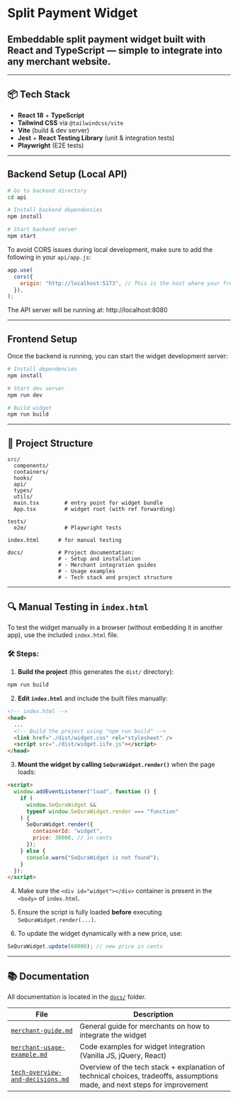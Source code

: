 # Split Payment Widget

## Embeddable split payment widget built with React and TypeScript — simple to integrate into any merchant website.

---

## 📦 Tech Stack

- **React 18** + **TypeScript**
- **Tailwind CSS** via `@tailwindcss/vite`
- **Vite** (build & dev server)
- **Jest** + **React Testing Library** (unit & integration tests)
- **Playwright** (E2E tests)

---

## Backend Setup (Local API)

```bash
# Go to backend directory
cd api

# Install backend dependencies
npm install

# Start backend server
npm start
```

To avoid CORS issues during local development, make sure to add the following in your `api/app.js`:

```js
app.use(
  cors({
    origin: "http://localhost:5173", // This is the host where your frontend app runs (Vite default)
  }),
);
```

The API server will be running at: http://localhost:8080

---

## Frontend Setup

Once the backend is running, you can start the widget development server:

```bash
# Install dependencies
npm install

# Start dev server
npm run dev

# Build widget
npm run build
```

---

## 📁 Project Structure

```
src/
  components/
  containers/
  hooks/
  api/
  types/
  utils/
  main.tsx        # entry point for widget bundle
  App.tsx         # widget root (with ref forwarding)

tests/
  e2e/            # Playwright tests

index.html      # for manual testing

docs/           # Project documentation:
                # - Setup and installation
                # - Merchant integration guides
                # - Usage examples
                # - Tech stack and project structure
```

---

## 🔍 Manual Testing in `index.html`

To test the widget manually in a browser (without embedding it in another app), use the included `index.html` file.

### 🛠 Steps:

1. **Build the project** (this generates the `dist/` directory):

```bash
npm run build
```

2. **Edit `index.html`** and include the built files manually:

```html
<!-- index.html -->
<head>
  ...
  <!-- Build the project using "npm run build" -->
  <link href="./dist/widget.css" rel="stylesheet" />
  <script src="./dist/widget.iife.js"></script>
</head>
```

3. **Mount the widget by calling `SeQuraWidget.render()`** when the page loads:

```html
<script>
  window.addEventListener("load", function () {
    if (
      window.SeQuraWidget &&
      typeof window.SeQuraWidget.render === "function"
    ) {
      SeQuraWidget.render({
        containerId: "widget",
        price: 30000, // in cents
      });
    } else {
      console.warn("SeQuraWidget is not found");
    }
  });
</script>
```

4. Make sure the `<div id="widget"></div>` container is present in the `<body>` of `index.html`.

5. Ensure the script is fully loaded **before** executing `SeQuraWidget.render(...)`.

6. To update the widget dynamically with a new price, use:

```js
SeQuraWidget.update(60000); // new price in cents
```

---

## 📚 Documentation

All documentation is located in the [`docs/`](./docs) folder.

| File                                                                      | Description                                                                                                                |
| ------------------------------------------------------------------------- | -------------------------------------------------------------------------------------------------------------------------- |
| [`merchant-guide.md`](./docs/merchant-guide.md)                           | General guide for merchants on how to integrate the widget                                                                 |
| [`merchant-usage-example.md`](./docs/merchant-usage-example.md)           | Code examples for widget integration (Vanilla JS, jQuery, React)                                                           |
| [`tech-overview-and-decisions.md`](./docs/tech-overview-and-decisions.md) | Overview of the tech stack + explanation of technical choices, tradeoffs, assumptions made, and next steps for improvement |
